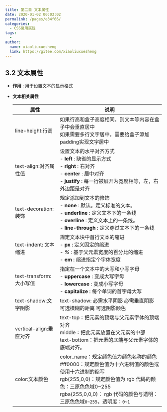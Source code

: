 ```yaml
---
title: 第二章 文本属性
date: 2020-01-02 00:03:02
permalink: /pages/e34f66/
categories:
  - CSS常用属性
tags:
  - 
author: 
  name: xiaoliuxuesheng
  link: https://gitee.com/xiaoliuxuesheng
---
```

## 3.2 文本属性

- **作用** : 用于设置文本的显示格式

- **文本相关属性**

  | 属性                    | 说明                                                         |
  | ----------------------- | ------------------------------------------------------------ |
  | line-height:行高        | 如果行高和盒子高度相同，则文本等内容在盒子中会垂直居中<br />如果需要多行文字居中，需要给盒子添加padding实现文字居中 |
  | text-align:对齐属性值   | 设置文本的水平对齐方式<br />    - **left** : 缺省的显示方式<br />    - **right** : 右对齐<br />    - **center** : 居中对齐<br />    - **justify** : 每一行被展开为宽度相等，左，右外边距是对齐 |
  | text-decoration: 装饰   | 规定添加到文本的修饰<br />    - **none** : 默认。定义标准的文本。<br />    - **underline** : 定义文本下的一条线<br />    - **overline** : 定义文本上的一条线。<br />    - **line-through** : 定义穿过文本下的一条线 |
  | text-indent: 文本缩进   | 规定文本块中首行文本的缩进<br />    - **px** : 定义固定的缩进<br />    - ***%*** : 基于父元素宽度的百分比的缩进<br />    - **em** : 缩进指定个字体宽度 |
  | text-transform:大小写值 | 指定在一个文本中的大写和小写字母<br />    - **uppercase** : 变成大写字母 <br />    - **lowercase** : 变成小写字母<br />    - **capitalize**  : 每个单词的首字母大写 |
  | text-shadow:文字阴影    | text-shadow: 必需水平阴影 必需垂直阴影 可选模糊的距离 可选阴影颜色 |
  | vertical-align:垂直对齐 | text-top：把元素的顶端与父元素字体的顶端对齐<br />middle：把此元素放置在父元素的中部<br />text-bottom：把元素的底端与父元素字体的底端对齐。 |
  | color:文本颜色          | color_name：规定颜色值为颜色名称的颜色<br />#ff0000：规定颜色值为十六进制值的颜色或使用十六进制的缩写<br />rgb(255,0,0)：规定颜色值为 rgb 代码的颜色：三原色色域0~255<br />rgba(255,0,0,0)： rgb 代码的颜色与透明：三原色色域`0~255`，透明度：`0~1` |


